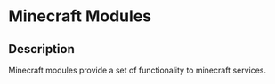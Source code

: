 # Minecraft Modules

## Description

Minecraft modules provide a set of functionality to minecraft services.